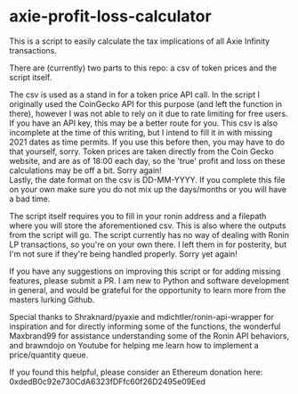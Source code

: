# axie-profit-loss-calculator
This is a script to easily calculate the tax implications of all Axie Infinity transactions.

There are (currently) two parts to this repo: a csv of token prices and the script itself.

The csv is used as a stand in for a token price API call.  In the script I originally used the CoinGecko API
for this purpose (and left the function in there), however I was not able to rely on it due to rate limiting for 
free users.  If you have an API key, this may be a better route for you.  This csv is also incomplete at the time of
this writing, but I intend to fill it in with missing 2021 dates as time permits.  If you use this before then, you may
have to do that yourself, sorry. Token prices are taken directly from the Coin Gecko website, and are as of 18:00 each day,
so the 'true' profit and loss on these calculations may be off a bit.  Sorry again!  
Lastly, the date format on the csv is DD-MM-YYYY.  If you complete this file on your own
make sure you do not mix up the days/months or you will have a bad time.

The script itself requires you to fill in your ronin address and a filepath where you will store the aforementioned csv.
This is also where the outputs from the script will go.  The script currently has no way of dealing with Ronin LP transactions,
so you're on your own there.  I left them in for posterity, but I'm not sure if they're being handled properly.  Sorry yet again!

If you have any suggestions on improving this script or for adding missing features, please submit a PR.  I am new to Python and
software development in general, and would be grateful for the opportunity to learn more from the masters lurking Github.

Special thanks to Shraknard/pyaxie and mdichtler/ronin-api-wrapper for inspiration and for directly informing some of the functions,
the wonderful Maxbrand99 for assistance understanding some of the Ronin API behaviors,
and brawndojo on Youtube for helping me learn how to implement a price/quantity queue.

If you found this helpful, please consider an Ethereum donation here: 0xdedB0c92e730CdA6323fDFfc60f26D2495e09Eed
